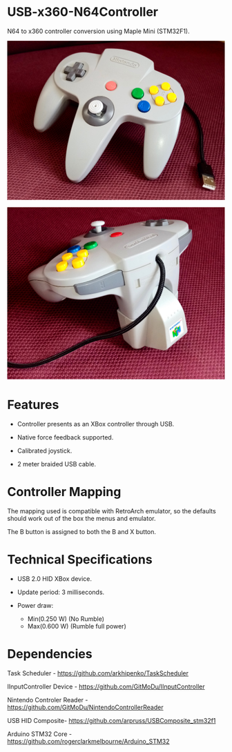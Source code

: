 # USB-x360-N64Controller
N64 to x360 controller conversion using Maple Mini (STM32F1).


![](https://raw.githubusercontent.com/GitMoDu/USB-x360-N64Controller/master/media/front.jpg)


![](https://raw.githubusercontent.com/GitMoDu/USB-x360-N64Controller/master/media/back.jpg)


# Features
- Controller presents as an XBox controller through USB.

- Native force feedback supported.

- Calibrated joystick.

- 2 meter braided USB cable.


# Controller Mapping
The mapping used is compatible with RetroArch emulator, so the defaults should work out of the box the menus and emulator. 

The B button is assigned to both the B and X button.


# Technical Specifications
- USB 2.0 HID XBox device.

- Update period: 3 milliseconds.

- Power draw: 
	- Min(0.250 W) (No Rumble)
	- Max(0.600 W) (Rumble full power)
	
	
# Dependencies
Task Scheduler - https://github.com/arkhipenko/TaskScheduler

IInputController Device - https://github.com/GitMoDu/IInputController

Nintendo Controler Reader - https://github.com/GitMoDu/NintendoControllerReader

USB HID Composite- https://github.com/arpruss/USBComposite_stm32f1

Arduino STM32 Core - https://github.com/rogerclarkmelbourne/Arduino_STM32
